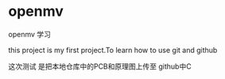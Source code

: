 # openmv
openmv 学习

this project is my first project.To learn how to use git and github

这次测试 是把本地仓库中的PCB和原理图上传至 github中C
